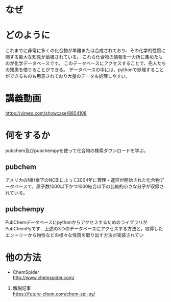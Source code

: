 # なぜ


# どのように
これまでに非常に多くの化合物が単離または合成されており、その化学的性質に関する膨大な知見が蓄積されている。
これら化合物の情報を一カ所に集めたものが化学データベースです。
このデータベースにアクセスすることで、先人たちの知恵を借りることができる。
データベースの中には、pythonで処理することができるものも用意されており大量のデータも処理しやすい。

# 講義動画

https://vimeo.com/showcase/8854108

# 何をするか
pubchem及びpubchempyを使って化合物の検索ダウンロードを学ぶ。

## pubchem
アメリカのNIH傘下のNCBIによって2004年に管理・運営が開始された化合物データベースで，原子数1000以下かつ1000結合以下の比較的小さな分子が収録されている。

## pubchempy
PubChemデータベースにpythonからアクセスするためのライブラリがPubChemPyです．上述の3つのデータベースにアクセスする方法と，取得したエントリーから物性などの様々な性質を取り出す方法が実装されてい

# 他の方法
- ChemSpider <br>
http://www.chemspider.com/
1. 解説記事 <br>
https://future-chem.com/chem-spi-py/